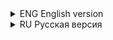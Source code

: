 <details>
<summary>ENG English version</summary>
  
## Exploratory Data Analysis: "Moscow's Taste – Venue Insights and Recommendations for Investors"

### 🎯 Project Goals

The goal of this project is to conduct exploratory data analysis of the public food service market in Moscow to help investors choose the optimal location, format, and price category for their future establishment.  
To do this, we explore the current market situation, identify popular venue formats, analyze their distribution across districts, and uncover key patterns that influence business success.

### 📂 Dataset

The dataset is based on data from **Yandex Maps** and **Yandex Business** as of summer 2022.  
The information listed in Yandex Business may have been added by users or collected from publicly available sources and is for reference purposes only.

### 🛠 Tools Used

- `pandas` — data processing and analysis  
- `seaborn`, `matplotlib` — data visualization  
- `phik` — correlation matrix analysis  
</details>

<details>
<summary>RU Русская версия</summary>
  
## Исследовательский анализ данных "Москва на вкус: анализ заведений и рекомендации для инвесторов"
  
### 🎯 Цели и задачи проекта

Целью этого проекта является проведение исследовательского анализа рынка заведений общественного питания в Москве, чтобы помочь инвесторам выбрать оптимальное место, формат и ценовую категорию для их будущего заведения.  
Для этого необходимо изучить текущую ситуацию на рынке, определить популярные форматы заведений, исследовать их распределение по районам и выявить ключевые закономерности, влияющие на успешность бизнеса.

### 📂 Датасет

Датасет общественного питания Москвы составлен на основе данных сервисов **Яндекс Карты** и **Яндекс Бизнес** на лето 2022 года.  
Информация, размещённая в сервисе Яндекс Бизнес, могла быть добавлена пользователями или найдена в открытых источниках. Она носит исключительно справочный характер.

### 🛠 Инструменты

- `pandas` — обработка и анализ данных  
- `seaborn`, `matplotlib` — визуализация  
- `phik` — матрица корреляций  
</details>
